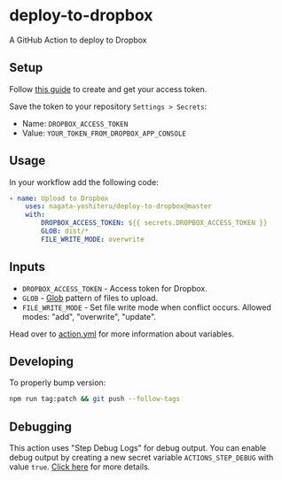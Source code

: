 # deploy-to-dropbox

A GitHub Action to deploy to Dropbox

## Setup

Follow [this guide][dropbox-token-guide] to create and get your access token.

Save the token to your repository `Settings > Secrets`:

- Name: `DROPBOX_ACCESS_TOKEN`
- Value: `YOUR_TOKEN_FROM_DROPBOX_APP_CONSOLE`

## Usage

In your workflow add the following code:
```yaml
- name: Upload to Dropbox
    uses: nagata-yoshiteru/deploy-to-dropbox@master
    with:
        DROPBOX_ACCESS_TOKEN: ${{ secrets.DROPBOX_ACCESS_TOKEN }}
        GLOB: dist/*
        FILE_WRITE_MODE: overwrite
```

## Inputs

* `DROPBOX_ACCESS_TOKEN` - Access token for Dropbox.
* `GLOB` - [Glob][npm-glob] pattern of files to upload.
* `FILE_WRITE_MODE` - Set file write mode when conflict occurs. Allowed modes: "add", "overwrite", "update".

Head over to [action.yml](action.yml) for more information about variables.

## Developing

To properly bump version:
```bash
npm run tag:patch && git push --follow-tags
```

## Debugging

This action uses "Step Debug Logs" for debug output. You can enable debug
output by creating a new secret variable `ACTIONS_STEP_DEBUG` with
value `true`. [Click here][gh-step-debug] for more details.

[dropbox-token-guide]: https://preventdirectaccess.com/docs/create-app-key-access-token-for-dropbox-account/#access-token
[npm-glob]: https://www.npmjs.com/package/glob
[gh-step-debug]: https://github.com/actions/toolkit/blob/master/docs/action-debugging.md#step-debug-logs
